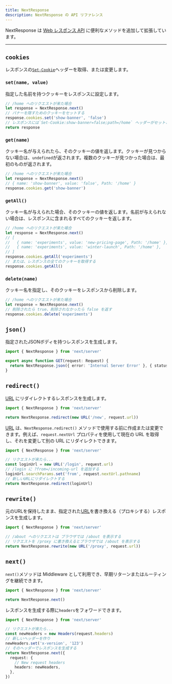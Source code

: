```yaml
---
title: NextResponse
description: NextResponse の API リファレンス
---
```


<!--
The content of this doc is shared between the app and pages router. You can use the `<PagesOnly>Content</PagesOnly>` component to add content that is specific to the Pages Router. Any shared content should not be wrapped in a component.
-->

NextResponse は [Web レスポンス API](https://developer.mozilla.org/docs/Web/API/Response) に便利なメソッドを追加して拡張しています。

---

## `cookies`

レスポンスの[`Set-Cookie`](https://developer.mozilla.org/docs/Web/HTTP/Headers/Set-Cookie)ヘッダーを取得、または変更します。

### `set(name, value)`

指定した名前を持つクッキーをレスポンスに設定します。

```ts
// /home へのリクエストが来た場合
let response = NextResponse.next()
// バナーを隠すためのクッキーをセットする
response.cookies.set('show-banner', 'false')
// レスポンスには`Set-Cookie:show-banner=false;path=/home` ヘッダーがセットされる
return response
```

### `get(name)`

クッキー名が与えられたら、そのクッキーの値を返します。クッキーが見つからない場合は、`undefined`が返されます。複数のクッキーが見つかった場合は、最初のものが返されます。

```ts
// /home へのリクエストが来た場合
let response = NextResponse.next()
// { name: 'show-banner', value: 'false', Path: '/home' }
response.cookies.get('show-banner')
```

### `getAll()`

クッキー名が与えられた場合、そのクッキーの値を返します。名前が与えられない場合は、レスポンスに含まれるすべてのクッキーを返します。

```ts
// /home へのリクエストが来た場合
let response = NextResponse.next()
// [
//   { name: 'experiments', value: 'new-pricing-page', Path: '/home' },
//   { name: 'experiments', value: 'winter-launch', Path: '/home' },
// ]
response.cookies.getAll('experiments')
// または、レスポンスの全てのクッキーを取得する
response.cookies.getAll()
```

### `delete(name)`

クッキー名を指定し、そのクッキーをレスポンスから削除します。

```ts
// /home へのリクエストが来た場合
let response = NextResponse.next()
// 削除されたら true、削除されなかったら false を返す
response.cookies.delete('experiments')
```

## `json()`

指定されたJSONボディを持つレスポンスを生成します。

```ts title="app/api/route.ts"
import { NextResponse } from 'next/server'

export async function GET(request: Request) {
  return NextResponse.json({ error: 'Internal Server Error' }, { status: 500 })
}
```

## `redirect()`

[URL](https://developer.mozilla.org/docs/Web/API/URL) にリダイレクトするレスポンスを生成します。

```ts
import { NextResponse } from 'next/server'

return NextResponse.redirect(new URL('/new', request.url))
```

[URL](https://developer.mozilla.org/docs/Web/API/URL) は、`NextResponse.redirect()` メソッドで使用する前に作成または変更できます。例えば、`request.nextUrl` プロパティを使用して現在の URL を取得し、それを変更して別の URL にリダイレクトできます。

```ts
import { NextResponse } from 'next/server'

// リクエストが来たら...
const loginUrl = new URL('/login', request.url)
// /login に ?from=/incoming-url を追加する
loginUrl.searchParams.set('from', request.nextUrl.pathname)
// 新しいURLにリダイレクトする
return NextResponse.redirect(loginUrl)
```

## `rewrite()`

元のURLを保持したまま、指定された[URL](https://developer.mozilla.org/docs/Web/API/URL)を書き換える（プロキシする）レスポンスを生成します。

```ts
import { NextResponse } from 'next/server'

// /about へのリクエストは ブラウザでは /about を表示する
// リクエストを /proxy に書き換えるとブラウザでは /about を表示する
return NextResponse.rewrite(new URL('/proxy', request.url))
```

## `next()`

`next()`メソッドは Middleware として利用でき、早期リターンまたはルーティングを継続できます。

```ts
import { NextResponse } from 'next/server'

return NextResponse.next()
```

レスポンスを生成する際に`headers`をフォワードできます。

```ts
import { NextResponse } from 'next/server'

// リクエストが来たら...
const newHeaders = new Headers(request.headers)
// 新しいヘッダーを作り
newHeaders.set('x-version', '123')
// そのヘッダーでレスポンスを生成する
return NextResponse.next({
  request: {
    // New request headers
    headers: newHeaders,
  },
})
```
